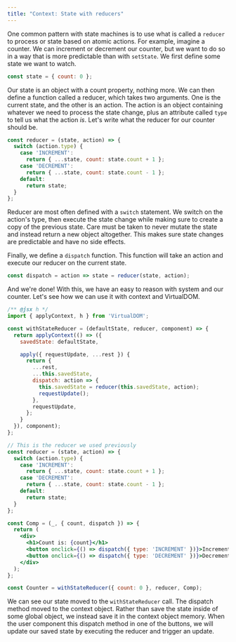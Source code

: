 ```yaml
---
title: "Context: State with reducers"
---
```


One common pattern with state machines is to use what is called a `reducer` to process or state based on atomic
 actions. For example, imagine a counter. We can increment or decrement our counter, but we want to do so in a way
 that is more predictable than with `setState`. We first define some state we want to watch.

```javascript
const state = { count: 0 };
```

Our state is an object with a count property, nothing more. We can then define a function called a reducer, which
 takes two arguments. One is the current state, and the other is an action. The action is an object containing
 whatever we need to process the state change, plus an attribute called `type` to tell us what the action _is_. Let's
 write what the reducer for our counter should be.

```javascript
const reducer = (state, action) => {
  switch (action.type) {
    case 'INCREMENT':
      return { ...state, count: state.count + 1 };
    case 'DECREMENT':
      return { ...state, count: state.count - 1 };
    default:
      return state;
  }
};
```

Reducer are most often defined with a `switch` statement. We switch on the action's type, then execute the state
 change while making sure to create a copy of the previous state. Care must be taken to never mutate the state and
 instead return a new object altogether. This makes sure state changes are predictable and have no side effects.

Finally, we define a `dispatch` function. This function will take an action and execute our reducer on
 the current state.

```javascript
const dispatch = action => state = reducer(state, action);
```

And we're done! With this, we have an easy to reason with system and our counter. Let's see how we can use it with
 context and VirtualDOM.

```jsx
/** @jsx h */
import { applyContext, h } from 'VirtualDOM';

const withStateReducer = (defaultState, reducer, component) => {
  return applyContext(() => ({
    savedState: defaultState,

    apply({ requestUpdate, ...rest }) {
      return {
        ...rest,
        ...this.savedState,
        dispatch: action => {
          this.savedState = reducer(this.savedState, action);
          requestUpdate();
        },
        requestUpdate,
      };
    }
  }), component);
};

// This is the reducer we used previously
const reducer = (state, action) => {
  switch (action.type) {
    case 'INCREMENT':
      return { ...state, count: state.count + 1 };
    case 'DECREMENT':
      return { ...state, count: state.count - 1 };
    default:
      return state;
  }
};

const Comp = (_, { count, dispatch }) => {
  return (
    <div>
      <h1>Count is: {count}</h1>
      <button onclick={() => dispatch({ type: 'INCREMENT' })}>Increment</button>
      <button onclick={() => dispatch({ type: 'DECREMENT' })}>Decrement</button>
    </div>
  );
};

const Counter = withStateReducer({ count: 0 }, reducer, Comp);
```

We can see our state moved to the `withStateReducer` call. The dispatch method moved to the context object. Rather
 than save the state inside of some global object, we instead save it in the context object memory. When the user
 component this dispatch method in one of the buttons, we will update our saved state by executing the reducer and
 trigger an update.
